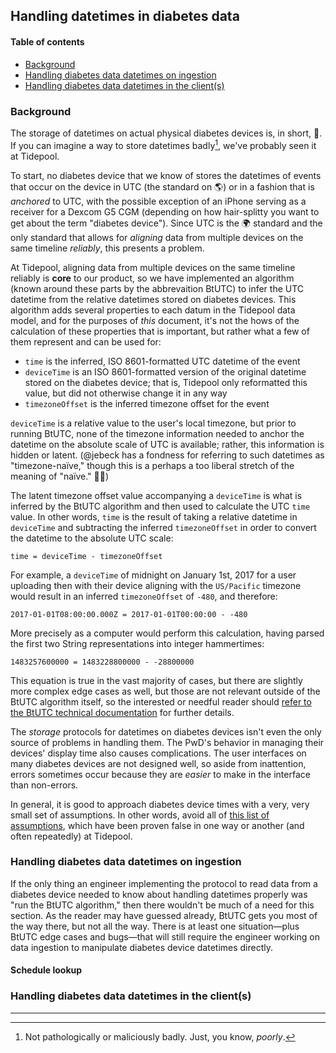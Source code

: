 ## Handling datetimes in diabetes data

#### Table of contents

- [Background](#background)
- [Handling diabetes data datetimes on ingestion](#handling-diabetes-data-datetimes-on-ingestion)
- [Handling diabetes data datetimes in the client(s)](#handling-diabetes-data-datetimes-in-the-clients)

### Background

The storage of datetimes on actual physical diabetes devices is, in short, 💩. If you can imagine a way to store datetimes badly[^a], we've probably seen it at Tidepool.

To start, no diabetes device that we know of stores the datetimes of events that occur on the device in UTC (the standard on 🌎) or in a fashion that is *anchored* to UTC, with the possible exception of an iPhone serving as a receiver for a Dexcom G5 CGM (depending on how hair-splitty you want to get about the term "diabetes device"). Since UTC is the 🌍 standard and the only standard that allows for *aligning* data from multiple devices on the same timeline *reliably*, this presents a problem.

At Tidepool, aligning data from multiple devices on the same timeline reliably is **core** to our product, so we have implemented an algorithm (known around these parts by the abbrevaition BtUTC) to infer the UTC datetime from the relative datetimes stored on diabetes devices. This algorithm adds several properties to each datum in the Tidepool data model, and for the purposes of *this* document, it's not the hows of the calculation of these properties that is important, but rather what a few of them represent and can be used for:

- `time` is the inferred, ISO 8601-formatted UTC datetime of the event
- `deviceTime` is an ISO 8601-formatted version of the original datetime stored on the diabetes device; that is, Tidepool only reformatted this value, but did not otherwise change it in any way
- `timezoneOffset` is the inferred timezone offset for the event

`deviceTime` is a relative value to the user's local timezone, but prior to running BtUTC, none of the timezone information needed to anchor the datetime on the absolute scale of UTC is available; rather, this information is hidden or latent. (@jebeck has a fondness for referring to such datetimes as "timezone-naïve," though this is a perhaps a too liberal stretch of the meaning of "naïve." 🤷‍♀️)

The latent timezone offset value accompanying a `deviceTime` is what is inferred by the BtUTC algorithm and then used to calculate the UTC `time` value. In other words, `time` is the result of taking a relative datetime in `deviceTime` and subtracting the inferred `timezoneOffset` in order to convert the datetime to the absolute UTC scale:

```
time = deviceTime - timezoneOffset
```

For example, a `deviceTime` of midnight on January 1st, 2017 for a user uploading then with their device aligning with the `US/Pacific` timezone would result in an inferred `timezoneOffset` of `-480`, and therefore:

```
2017-01-01T08:00:00.000Z = 2017-01-01T00:00:00 - -480
```

More precisely as a computer would perform this calculation, having parsed the first two String representations into integer hammertimes:

```
1483257600000 = 1483228800000 - -28800000
```

This equation is true in the vast majority of cases, but there are slightly more complex edge cases as well, but those are not relevant outside of the BtUTC algorithm itself, so the interested or needful reader should [refer to the BtUTC technical documentation](http://developer.tidepool.io/chrome-uploader/docs/BootstrappingToUTC.html 'Bootstrapping to UTC') for further details.

The *storage* protocols for datetimes on diabetes devices isn't even the only source of problems in handling them. The PwD's behavior in managing their devices' display time also causes complications. The user interfaces on many diabetes devices are not designed well, so aside from inattention, errors sometimes occur because they are *easier* to make in the interface than non-errors.

In general, it is good to approach diabetes device times with a very, very small set of assumptions. In other words, avoid all of [this list of assumptions](./falsehoods.md 'Falsehoods Tidepoolers (want to) believe about diabetes device times'), which have been proven false in one way or another (and often repeatedly) at Tidepool.

### Handling diabetes data datetimes on ingestion

If the only thing an engineer implementing the protocol to read data from a diabetes device needed to know about handling datetimes properly was "run the BtUTC algorithm," then there wouldn't be much of a need for this section. As the reader may have guessed already, BtUTC gets you most of the way there, but not all the way. There is at least one situation—plus BtUTC edge cases and bugs—that will still require the engineer working on data ingestion to manipulate diabetes device datetimes directly.

#### Schedule lookup

### Handling diabetes data datetimes in the client(s)


- - - - -

[^a]: Not pathologically or maliciously badly. Just, you know, *poorly*.
[^b]: Just kidding! We haven't actually seen this one yet at Tidepool. But it's the *only one*. Yes. *Really.*
[^c]: These are the two most common "default" times that we've seen on diabetes devices. These default times surface on events under various circumstances, the most common of which is a clock error due to extended lack of power to the device (dead battery or battery out too long).
